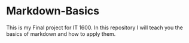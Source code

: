 # Markdown-Basics
This is my Final project for IT 1600. In this repository I will teach you the basics of markdown and how to apply them.
